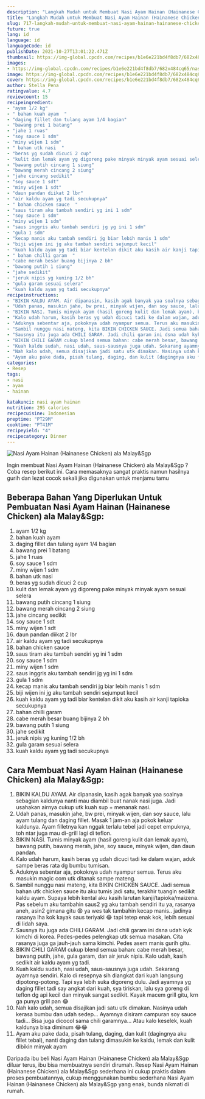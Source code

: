 ```yaml
---
description: "Langkah Mudah untuk Membuat Nasi Ayam Hainan (Hainanese Chicken) ala Malay&amp;amp;Sgp, Enak"
title: "Langkah Mudah untuk Membuat Nasi Ayam Hainan (Hainanese Chicken) ala Malay&amp;amp;Sgp, Enak"
slug: 717-langkah-mudah-untuk-membuat-nasi-ayam-hainan-hainanese-chicken-ala-malay-and-amp-sgp-enak
future: true
lang: id
language: id
languageCode: id
publishDate: 2021-10-27T13:01:22.471Z 
thumbnail: https://img-global.cpcdn.com/recipes/b1e6e221bd4f8db7/682x484cq65/nasi-ayam-hainan-hainanese-chicken-ala-malaysgp-foto-resep-utama.png
images:
- https://img-global.cpcdn.com/recipes/b1e6e221bd4f8db7/682x484cq65/nasi-ayam-hainan-hainanese-chicken-ala-malaysgp-foto-resep-utama.png
image: https://img-global.cpcdn.com/recipes/b1e6e221bd4f8db7/682x484cq65/nasi-ayam-hainan-hainanese-chicken-ala-malaysgp-foto-resep-utama.png
cover: https://img-global.cpcdn.com/recipes/b1e6e221bd4f8db7/682x484cq65/nasi-ayam-hainan-hainanese-chicken-ala-malaysgp-foto-resep-utama.png
author: Stella Pena
ratingvalue: 4.7
reviewcount: 15
recipeingredient:
- "ayam 1/2 kg"
- " bahan kuah ayam  "
- "daging fillet dan tulang ayam 1/4 bagian"
- "bawang prei 1 batang"
- "jahe 1 ruas"
- "soy sauce 1 sdm"
- "miny wijen 1 sdm"
- " bahan utk nasi  "
- "beras yg sudah dicuci 2 cup"
- "kulit dan lemak ayam yg digoreng pake minyak minyak ayam sesuai selera"
- "bawang putih cincang 1 siung"
- "bawang merah cincang 2 siung"
- "jahe cincang sedikit"
- "soy sauce 1 sdt"
- "miny wijen 1 sdt"
- "daun pandan diikat 2 lbr"
- "air kaldu ayam yg tadi secukupnya"
- " bahan chicken sauce  "
- "saus tiram aku tambah sendiri yg ini 1 sdm"
- "soy sauce 1 sdm"
- "miny wijen 1 sdm"
- "saus inggris aku tambah sendiri jg yg ini 1 sdm"
- "gula 1 sdm"
- "kecap manis aku tambah sendiri jg biar lebih manis 1 sdm"
- "biji wijen ini jg aku tambah sendiri sejumput kecil"
- "kuah kaldu ayam yg tadi biar kentelan dikit aku kasih air kanji tapioka secukupnya"
- " bahan chilli garam  "
- "cabe merah besar buang bijinya 2 bh"
- "bawang putih 1 siung"
- "jahe sedikit"
- "jeruk nipis yg kuning 1/2 bh"
- "gula garam sesuai selera"
- "kuah kaldu ayam yg tadi secukupnya"
recipeinstructions:
- "BIKIN KALDU AYAM. Air dipanasin, kasih agak banyak yaa soalnya sebagian kaldunya nanti mau diambil buat nanak nasi juga. Jadi usahakan airnya cukup utk kuah sup + menanak nasi."
- "Udah panas, masukin jahe, bw prei, minyak wijen, dan soy sauce, lalu ayam tulang dan daging fillet. Masak 1 jam-an aja pokok keluar kaldunya. Ayam filletnya kan nggak terlalu tebel jadi cepet empuknya, toh ntar juga mau di-grill lagi di teflon."
- "BIKIN NASI. Tumis minyak ayam (hasil goreng kulit dan lemak ayam), bawang putih, bawang merah, jahe, soy sauce, minyak wijen, dan daun pandan."
- "Kalo udah harum, kasih beras yg udah dicuci tadi ke dalam wajan, aduk sampe beras rata dg bumbu tumisan."
- "Aduknya sebentar aja, pokoknya udah nyampur semua. Terus aku masukin magic com utk ditanak sampe mateng."
- "Sambil nunggu nasi mateng, kita BIKIN CHICKEN SAUCE. Jadi semua bahan utk chicken sauce itu aku tumis jadi satu, terakhir tuangin sedikit kaldu ayam. Supaya lebih kental aku kasih larutan kanji/tapioka/maizena. Pas sebelum aku tambahin saus2 yg aku tambah sendiri itu ya, rasanya aneh, asin2 gimana gitu 😧 ya wes tak tambahin kecap manis.. jadinya rasanya lha kok kayak saus teriyaki 😂 tapi tetep enak kok, lebih sesuai di lidah saya."
- "Sausnya itu juga ada CHILI GARAM. Jadi chili garam ini dsna udah kyk kimchi di korea. Pedes-pedes pelengkap utk semua masakan. Cita rasanya juga ga jauh-jauh sama kimchi. Pedes asem manis gurih gitu."
- "BIKIN CHILI GARAM cukup blend semua bahan: cabe merah besar, bawang putih, jahe, gula garam, dan air jeruk nipis. Kalo udah, kasih sedikit air kaldu ayam yg tadi."
- "Kuah kaldu sudah, nasi udah, saus-sausnya juga udah. Sekarang ayamnya sendiri. Kalo di resepnya sih diangkat dari kuah langsung dipotong-potong. Tapi sya lebih suka digoreng dulu. Jadi ayamnya yg daging fillet tadi say angkat dari kuah, sya tiriskan, lalu sya goreng di teflon dg api kecil dan minyak sangat sedikit. Kayak macem grill gitu, krn ga punya grill pan 😂"
- "Nah kalo udah, semua disajikan jadi satu utk dimakan. Nasinya udah kerasa bumbu dan udah sedep... Ayamnya disiram campuran soy sauce tadi... Bisa juga dicocol sama chili garamnya... Atau kalo keselek, kuah kaldunya bisa diminum 😂😂"
- "Ayam aku pake dada, pisah tulang, daging, dan kulit (dagingnya aku fillet tebal), nanti daging dan tulang dimasukin ke kaldu, lemak dan kulit dibikin minyak ayam"
categories:
- Resep
tags:
- nasi
- ayam
- hainan

katakunci: nasi ayam hainan 
nutrition: 295 calories
recipecuisine: Indonesian
preptime: "PT29M"
cooktime: "PT41M"
recipeyield: "4"
recipecategory: Dinner
---
```



![Nasi Ayam Hainan (Hainanese Chicken) ala Malay&amp;Sgp](https://img-global.cpcdn.com/recipes/b1e6e221bd4f8db7/682x484cq65/nasi-ayam-hainan-hainanese-chicken-ala-malaysgp-foto-resep-utama.png)

Ingin membuat Nasi Ayam Hainan (Hainanese Chicken) ala Malay&amp;Sgp ? Coba resep berikut ini. Cara memasaknya sangat praktis namun hasilnya gurih dan lezat cocok sekali jika digunakan untuk menjamu tamu

<!--inarticleads1-->

## Beberapa Bahan Yang Diperlukan Untuk Pembuatan Nasi Ayam Hainan (Hainanese Chicken) ala Malay&amp;Sgp:

1. ayam 1/2 kg
1.  bahan kuah ayam  
1. daging fillet dan tulang ayam 1/4 bagian
1. bawang prei 1 batang
1. jahe 1 ruas
1. soy sauce 1 sdm
1. miny wijen 1 sdm
1.  bahan utk nasi  
1. beras yg sudah dicuci 2 cup
1. kulit dan lemak ayam yg digoreng pake minyak minyak ayam sesuai selera
1. bawang putih cincang 1 siung
1. bawang merah cincang 2 siung
1. jahe cincang sedikit
1. soy sauce 1 sdt
1. miny wijen 1 sdt
1. daun pandan diikat 2 lbr
1. air kaldu ayam yg tadi secukupnya
1.  bahan chicken sauce  
1. saus tiram aku tambah sendiri yg ini 1 sdm
1. soy sauce 1 sdm
1. miny wijen 1 sdm
1. saus inggris aku tambah sendiri jg yg ini 1 sdm
1. gula 1 sdm
1. kecap manis aku tambah sendiri jg biar lebih manis 1 sdm
1. biji wijen ini jg aku tambah sendiri sejumput kecil
1. kuah kaldu ayam yg tadi biar kentelan dikit aku kasih air kanji tapioka secukupnya
1.  bahan chilli garam  
1. cabe merah besar buang bijinya 2 bh
1. bawang putih 1 siung
1. jahe sedikit
1. jeruk nipis yg kuning 1/2 bh
1. gula garam sesuai selera
1. kuah kaldu ayam yg tadi secukupnya



<!--inarticleads2-->

## Cara Membuat Nasi Ayam Hainan (Hainanese Chicken) ala Malay&amp;Sgp:

1. BIKIN KALDU AYAM. Air dipanasin, kasih agak banyak yaa soalnya sebagian kaldunya nanti mau diambil buat nanak nasi juga. Jadi usahakan airnya cukup utk kuah sup + menanak nasi.
1. Udah panas, masukin jahe, bw prei, minyak wijen, dan soy sauce, lalu ayam tulang dan daging fillet. Masak 1 jam-an aja pokok keluar kaldunya. Ayam filletnya kan nggak terlalu tebel jadi cepet empuknya, toh ntar juga mau di-grill lagi di teflon.
1. BIKIN NASI. Tumis minyak ayam (hasil goreng kulit dan lemak ayam), bawang putih, bawang merah, jahe, soy sauce, minyak wijen, dan daun pandan.
1. Kalo udah harum, kasih beras yg udah dicuci tadi ke dalam wajan, aduk sampe beras rata dg bumbu tumisan.
1. Aduknya sebentar aja, pokoknya udah nyampur semua. Terus aku masukin magic com utk ditanak sampe mateng.
1. Sambil nunggu nasi mateng, kita BIKIN CHICKEN SAUCE. Jadi semua bahan utk chicken sauce itu aku tumis jadi satu, terakhir tuangin sedikit kaldu ayam. Supaya lebih kental aku kasih larutan kanji/tapioka/maizena. Pas sebelum aku tambahin saus2 yg aku tambah sendiri itu ya, rasanya aneh, asin2 gimana gitu 😧 ya wes tak tambahin kecap manis.. jadinya rasanya lha kok kayak saus teriyaki 😂 tapi tetep enak kok, lebih sesuai di lidah saya.
1. Sausnya itu juga ada CHILI GARAM. Jadi chili garam ini dsna udah kyk kimchi di korea. Pedes-pedes pelengkap utk semua masakan. Cita rasanya juga ga jauh-jauh sama kimchi. Pedes asem manis gurih gitu.
1. BIKIN CHILI GARAM cukup blend semua bahan: cabe merah besar, bawang putih, jahe, gula garam, dan air jeruk nipis. Kalo udah, kasih sedikit air kaldu ayam yg tadi.
1. Kuah kaldu sudah, nasi udah, saus-sausnya juga udah. Sekarang ayamnya sendiri. Kalo di resepnya sih diangkat dari kuah langsung dipotong-potong. Tapi sya lebih suka digoreng dulu. Jadi ayamnya yg daging fillet tadi say angkat dari kuah, sya tiriskan, lalu sya goreng di teflon dg api kecil dan minyak sangat sedikit. Kayak macem grill gitu, krn ga punya grill pan 😂
1. Nah kalo udah, semua disajikan jadi satu utk dimakan. Nasinya udah kerasa bumbu dan udah sedep... Ayamnya disiram campuran soy sauce tadi... Bisa juga dicocol sama chili garamnya... Atau kalo keselek, kuah kaldunya bisa diminum 😂😂
1. Ayam aku pake dada, pisah tulang, daging, dan kulit (dagingnya aku fillet tebal), nanti daging dan tulang dimasukin ke kaldu, lemak dan kulit dibikin minyak ayam




Daripada ibu beli  Nasi Ayam Hainan (Hainanese Chicken) ala Malay&amp;Sgp  diluar terus, ibu  bisa membuatnya sendiri dirumah. Resep  Nasi Ayam Hainan (Hainanese Chicken) ala Malay&amp;Sgp  sederhana ini cukup praktis dalam proses pembuatannya, cukup menggunakan bumbu sederhana  Nasi Ayam Hainan (Hainanese Chicken) ala Malay&amp;Sgp  yang enak, bunda nikmati di rumah.
